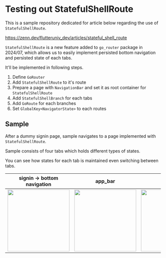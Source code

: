 # Testing out StatefulShellRoute

This is a sample repository dedicated for article below regarding the use of `StatefulShellRoute`.

https://zenn.dev/flutteruniv_dev/articles/stateful_shell_route

`StatefulShellRoute` is a new feature added to `go_router` package in 2024/07, which allows us to easily implement persisted bottom navigation and persisted state of each tabs.

It'll be implemented in following steps.

1. Define `GoRouter`
2. Add `StatefulShellRoute` to it's route
3. Prepare a page with `NavigationBar` and set it as root container for `StatefulShellRoute`
4. Add `StatefulShellBranch` for each tabs
5. Add `GoRoute` for each branches
6. Set `GlobalKey<NavigatorState>` to each routes

## Sample
After a dummy signin page, sample navigates to a page implemented with `StatefulShellRoute`.

Sample consists of four tabs which holds different types of states. 

You can see how states for each tab is maintained even switching between tabs.

|signin → bottom navigation|app_bar|counter|nested navigation|scroll|
|--|--|--|--|--|
|<image src='https://github.com/heyhey1028/go_router_samples/assets/44666053/b964ca90-f419-4870-99f7-05da2296ad4b' width='200'>|<image src='https://github.com/heyhey1028/go_router_samples/assets/44666053/046b5c5e-83d3-42b0-a55e-ec19a6060cc8' width='200'>|<image src='https://github.com/heyhey1028/go_router_samples/assets/44666053/362e63c4-40fa-4023-ad1f-2b06e920d735' width='200'>|<image src='https://github.com/heyhey1028/go_router_samples/assets/44666053/d0008428-dbb3-4985-a55a-667eceb5dd45' width='200'>|<image src='https://github.com/heyhey1028/go_router_samples/assets/44666053/1a974021-050f-4342-844b-db2785846b79' width='200'>|
